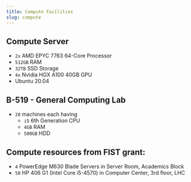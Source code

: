 ```yaml
---
title: Compute Facilities
slug: compute
---
```


## Compute Server

- `2x` AMD EPYC 7763 64-Core Processor
- `512GB` RAM
- `32TB` SSD Storage
- `4x` Nvidia HGX A100 40GB GPU
- Ubuntu 20.04

## B-519 - General Computing Lab

- `20` machines each having
  - `i5` 6th Generation CPU
  - `4GB` RAM
  - `500GB` HDD

## Compute resources from FIST grant:

- `4` PowerEdge M630 Blade Servers in Server Room, Academics Block
- `50` HP 406 G1 (Intel Core i5-4570) in Computer Center, 3rd floor, LHC
